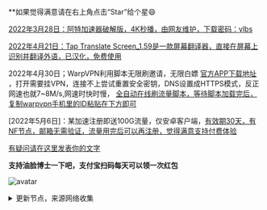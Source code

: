 **如果觉得满意请在右上角点击“Star”给个星😄

[2022年3月28日：阿特加速器破解版，4K秒播，由网友维护，下载密码：ylbs](https://ylbs.lanzoup.com/iVd8W0278smd)

[2022年4月21日：Tap Translate Screen_1.59是一款屏幕翻译器，直接在屏幕上识别并翻译外语，已汉化，免费使用](https://ylbs.lanzoul.com/iAWlJ03k1wgd)

2022年4月30日；WarpVPN利用脚本无限刷邀请，无限白嫖 [官方APP下载地址](https://1.1.1.1/) ，打开需要挂VPN，连接不上尝试重置安全密钥，DNS设置成HTTPS模式，反正网速也就7~8M/s,网速时快时慢， [全自动在线刷流量脚本，等待脚本加载完后，复制warpvpn手机里的ID粘贴在下方即可](https://replit.com/@aliilapro/warp)

[2022年5月6日]：某加速注册即送100G流量，仅安卓客户端，[有效期30天，有NF节点，邮箱无需验证，流量用完后可以再注册，觉得满意支持付费体验](https://az.400511.net/)

[有疑问请在这里发表你的文字](https://github.com/YoulianBoshi/lantern-vpn/discussions/103)


**支持油脸博士一下吧，支付宝扫码每天可以领一次红包**

![avatar](https://telegra.ph/file/2ff5d5da7a06f8fffc663.png)



<details><summary>更新节点，来源网络收集</summary>
<p>

#### 点击一下即可全部复制

    ss://Y2hhY2hhMjAtaWV0Zi1wb2x5MTMwNTp6aWRLbDJyY0xWQm0@92.38.184.228:55231#%F0%9F%87%B3%F0%9F%87%B1NL_1224
    vmess://ewogICJ2IjogMiwKICAicHMiOiAiIiwKICAiYWRkIjogIjAyMi5BUC5QT1AuQklHQUlSUE9SVC5ORVQiLAogICJwb3J0IjogNTIzNTYsCiAgImlkIjogIjE5M2JjOTFlLTEyYzUtNGQxMy1hN2VjLTFkZjY3ZGFmZDU1OSIsCiAgImFpZCI6IDAsCiAgIm5ldCI6ICJ3cyIsCiAgImhvc3QiOiAiIiwKICAicGF0aCI6ICIvIiwKICAidHlwZSI6ICIiLAogICJ0bHMiOiAiIiwKICAic25pIjogIiIsCiAgInNjeSI6ICJhdXRvIgp9
    vmess://ewogICJ2IjogMiwKICAicHMiOiAiIiwKICAiYWRkIjogIjAxN2EuQVAuUE9QLkJJR0FJUlBPUlQuTkVUIiwKICAicG9ydCI6IDUxMjAwLAogICJpZCI6ICIxOTNiYzkxZS0xMmM1LTRkMTMtYTdlYy0xZGY2N2RhZmQ1NTkiLAogICJhaWQiOiAwLAogICJuZXQiOiAid3MiLAogICJob3N0IjogIiIsCiAgInBhdGgiOiAiLyIsCiAgInR5cGUiOiAiIiwKICAidGxzIjogIiIsCiAgInNuaSI6ICIiLAogICJzY3kiOiAiYXV0byIKfQ==
    vmess://ewogICJ2IjogMiwKICAicHMiOiAiIiwKICAiYWRkIjogIjIwLjIwNS4xMjUuMjM2IiwKICAicG9ydCI6IDYwMDEyLAogICJpZCI6ICI5ZDdmYjQ5MC1mMTU5LTNiNTYtOGU4YS02MTRjNDVjMjk5ZDEiLAogICJhaWQiOiAyLAogICJuZXQiOiAid3MiLAogICJob3N0IjogIjIwLjIwNS4xMjUuMjM2IiwKICAicGF0aCI6ICIvIiwKICAidHlwZSI6ICIiLAogICJ0bHMiOiAiIiwKICAic25pIjogIiIsCiAgInNjeSI6ICJhdXRvIgp9
    vmess://ewogICJ2IjogMiwKICAicHMiOiAiIiwKICAiYWRkIjogIjIwLjIwNS4xMjUuMjM2IiwKICAicG9ydCI6IDIwMDA0LAogICJpZCI6ICI5ZDdmYjQ5MC1mMTU5LTNiNTYtOGU4YS02MTRjNDVjMjk5ZDEiLAogICJhaWQiOiAyLAogICJuZXQiOiAid3MiLAogICJob3N0IjogIjIwLjIwNS4xMjUuMjM2IiwKICAicGF0aCI6ICIvIiwKICAidHlwZSI6ICIiLAogICJ0bHMiOiAiIiwKICAic25pIjogIiIsCiAgInNjeSI6ICJhdXRvIgp9
    vmess://ewogICJ2IjogMiwKICAicHMiOiAiIiwKICAiYWRkIjogIjIwLjIwNS4xMjUuMjM2IiwKICAicG9ydCI6IDYwMDI2LAogICJpZCI6ICI5ZDdmYjQ5MC1mMTU5LTNiNTYtOGU4YS02MTRjNDVjMjk5ZDEiLAogICJhaWQiOiAyLAogICJuZXQiOiAid3MiLAogICJob3N0IjogIjIwLjIwNS4xMjUuMjM2IiwKICAicGF0aCI6ICIvIiwKICAidHlwZSI6ICIiLAogICJ0bHMiOiAiIiwKICAic25pIjogIiIsCiAgInNjeSI6ICJhdXRvIgp9
    trojan://e5d46365e25e31d94279c2bcf93390a2@sg-sr-116.mitoption.com:443/
    ss://YWVzLTI1Ni1jZmI6Rkc1ZGRMc01QYlY1Q3V0RQ@185.167.116.252:9050
    ss://YWVzLTI1Ni1jZmI6S25KR2FkM0ZxVHZqcWJhWA@185.167.116.252:9014
    ss://YWVzLTI1Ni1jZmI6TTN0MlpFUWNNR1JXQmpSYQ@185.167.116.252:9011
    ss://YWVzLTEyOC1jZmI6UWF6RWRjVGdiMTU5QCQq@14.29.124.168:25267
    ss://YWVzLTEyOC1jZmI6UWF6RWRjVGdiMTU5QCQq@14.29.124.168:25220
    ss://YWVzLTEyOC1nY206ZGVzcGVyYWRvai5jb21fZnJlZV9wcm94eV9kMzlt@music.desperadoj.com:30003
    ss://YWVzLTEyOC1jZmI6UWF6RWRjVGdiMTU5QCQq@14.29.124.168:25294
    ss://YWVzLTEyOC1jZmI6UWF6RWRjVGdiMTU5QCQq@14.29.124.168:25283
    ss://YWVzLTEyOC1jZmI6UWF6RWRjVGdiMTU5QCQq@14.29.124.168:25217
    ss://YWVzLTEyOC1nY206ZGVzcGVyYWRvai5jb21fZnJlZV9wcm94eV9kMzlt@101.132.192.212:30003
    ss://YWVzLTEyOC1jZmI6UWF6RWRjVGdiMTU5QCQq@180.163.62.91:10064
    ss://YWVzLTI1Ni1jZmI6RTRETk1mNzNrSFByZDhRcTdhcUdQZjdm@fkgfw-prod.i.sxl.cn:443
    ssr://MTQuMjkuMTI0LjE2ODoyNDA1ODpvcmlnaW46YWVzLTEyOC1jZmI6cGxhaW46VVdGNlJXUmpWR2RpTVRVNVFDUXEvP29iZnNwYXJhbT0mcHJvdG9wYXJhbT0mcmVtYXJrcz0
    ssr://Z3oxLjUyMTY4Lnh5ejoxMTEwNTphdXRoX2FlczEyOF9zaGExOmFlcy0yNTYtY2ZiOnRsczEuMl90aWNrZXRfYXV0aDpaWEJEYUVwVE16Vm1WZy8_b2Jmc3BhcmFtPVpXVTRNakV4TkRrdVltRnBaSFV1WTI5dCZwcm90b3BhcmFtPU1UUTVPbWQwT1dsdFp6QmtNbXB3JnJlbWFya3M9
    ssr://Z2RjbS0yLm9uZXNjbG91ZC50b3A6MjIwMjY6YXV0aF9hZXMxMjhfc2hhMTpyYzQtbWQ1Omh0dHBfc2ltcGxlOlprNXhZVFptLz9vYmZzcGFyYW09T1RjM1lqSXlNamd4TVM1dGFXTnliM052Wm5RdVkyOXQmcHJvdG9wYXJhbT1Nakk0TVRFNlJGWnNWVVF4JnJlbWFya3M9
    ssr://bm9kZTEub25lc2Nsb3VkLnRvcDo1MDAwMDphdXRoX2FlczEyOF9zaGExOnJjNC1tZDU6aHR0cF9zaW1wbGU6Wms1eFlUWm0vP29iZnNwYXJhbT1PVGMzWWpJeU1qZ3hNUzV0YVdOeWIzTnZablF1WTI5dCZwcm90b3BhcmFtPU1qSTRNVEU2UkZac1ZVUXgmcmVtYXJrcz0
    ssr://MTQuMjkuMTI0LjE2ODoyNDA2NjpvcmlnaW46YWVzLTEyOC1jZmI6cGxhaW46VVdGNlJXUmpWR2RpTVRVNVFDUXEvP29iZnNwYXJhbT0mcHJvdG9wYXJhbT0mcmVtYXJrcz0
    ssr://MTQuMjkuMTI0LjE2ODoyNDA0NjpvcmlnaW46YWVzLTEyOC1jZmI6cGxhaW46VVdGNlJXUmpWR2RpTVRVNVFDUXEvP29iZnNwYXJhbT0mcHJvdG9wYXJhbT0mcmVtYXJrcz0
    ssr://MTQuMjkuMTI0LjE2ODoyNDA2NDpvcmlnaW46YWVzLTEyOC1jZmI6cGxhaW46VVdGNlJXUmpWR2RpTVRVNVFDUXEvP29iZnNwYXJhbT0mcHJvdG9wYXJhbT0mcmVtYXJrcz0
    ssr://MTQuMjkuMTI0LjE2ODoyNDAwMTpvcmlnaW46YWVzLTEyOC1jZmI6cGxhaW46VVdGNlJXUmpWR2RpTVRVNVFDUXEvP29iZnNwYXJhbT0mcHJvdG9wYXJhbT0mcmVtYXJrcz0
    ssr://MTQuMjkuMTI0LjE2ODoyNDA4MzpvcmlnaW46YWVzLTEyOC1jZmI6cGxhaW46VVdGNlJXUmpWR2RpTVRVNVFDUXEvP29iZnNwYXJhbT0mcHJvdG9wYXJhbT0mcmVtYXJrcz0
    ssr://MTE3LjI4LjI0Mi4xMzc6OTM1OTpvcmlnaW46YWVzLTI1Ni1jZmI6cGxhaW46TnpNeE1UYzVOakkvP29iZnNwYXJhbT0mcHJvdG9wYXJhbT0mcmVtYXJrcz0
    ssr://MTQuMjkuMTI0LjE2ODoyNDA3MDpvcmlnaW46YWVzLTEyOC1jZmI6cGxhaW46VVdGNlJXUmpWR2RpTVRVNVFDUXEvP29iZnNwYXJhbT0mcHJvdG9wYXJhbT0mcmVtYXJrcz0
    ssr://MTQuMjkuMTI0LjE2ODoyNDA4NDpvcmlnaW46YWVzLTEyOC1jZmI6cGxhaW46VVdGNlJXUmpWR2RpTVRVNVFDUXEvP29iZnNwYXJhbT0mcHJvdG9wYXJhbT0mcmVtYXJrcz0
    ssr://MTQuMjkuMTI0LjE2ODoyNDA2MzpvcmlnaW46YWVzLTEyOC1jZmI6cGxhaW46VVdGNlJXUmpWR2RpTVRVNVFDUXEvP29iZnNwYXJhbT0mcHJvdG9wYXJhbT0mcmVtYXJrcz0
    ssr://aGtjaGlhbnNheDIubXNzZXJ2aWNldmlwLnB3OjkzNTk6b3JpZ2luOmFlcy0yNTYtY2ZiOnBsYWluOk56TXhNVGM1TmpJLz9vYmZzcGFyYW09JnByb3RvcGFyYW09JnJlbWFya3M9
    ssr://MTQuMjkuMTI0LjE2ODoyNDA1MzpvcmlnaW46YWVzLTEyOC1jZmI6cGxhaW46VVdGNlJXUmpWR2RpTVRVNVFDUXEvP29iZnNwYXJhbT0mcHJvdG9wYXJhbT0mcmVtYXJrcz0
    ssr://MTQuMjkuMTI0LjE2ODoyNDA5MjpvcmlnaW46YWVzLTEyOC1jZmI6cGxhaW46VVdGNlJXUmpWR2RpTVRVNVFDUXEvP29iZnNwYXJhbT0mcHJvdG9wYXJhbT0mcmVtYXJrcz0
    ssr://MTQuMjkuMTI0LjE2ODoyNDAwMDpvcmlnaW46YWVzLTEyOC1jZmI6cGxhaW46VVdGNlJXUmpWR2RpTVRVNVFDUXEvP29iZnNwYXJhbT0mcHJvdG9wYXJhbT0mcmVtYXJrcz0
    ssr://MTQuMjkuMTI0LjE2ODoyNDAzOTpvcmlnaW46YWVzLTEyOC1jZmI6cGxhaW46VVdGNlJXUmpWR2RpTVRVNVFDUXEvP29iZnNwYXJhbT0mcHJvdG9wYXJhbT0mcmVtYXJrcz0
    ssr://MTQuMjkuMTI0LjE2ODoyNDA1NzpvcmlnaW46YWVzLTEyOC1jZmI6cGxhaW46VVdGNlJXUmpWR2RpTVRVNVFDUXEvP29iZnNwYXJhbT0mcHJvdG9wYXJhbT0mcmVtYXJrcz0
    ssr://MTQuMjkuMTI0LjE2ODoyNDAwNTpvcmlnaW46YWVzLTEyOC1jZmI6cGxhaW46VVdGNlJXUmpWR2RpTVRVNVFDUXEvP29iZnNwYXJhbT0mcHJvdG9wYXJhbT0mcmVtYXJrcz0
    ssr://MTQuMjkuMTI0LjE2ODoyNDAzNzpvcmlnaW46YWVzLTEyOC1jZmI6cGxhaW46VVdGNlJXUmpWR2RpTVRVNVFDUXEvP29iZnNwYXJhbT0mcHJvdG9wYXJhbT0mcmVtYXJrcz0
    ssr://MTQuMjkuMTI0LjE2ODoyNDAwNjpvcmlnaW46YWVzLTEyOC1jZmI6cGxhaW46VVdGNlJXUmpWR2RpTVRVNVFDUXEvP29iZnNwYXJhbT0mcHJvdG9wYXJhbT0mcmVtYXJrcz0
    ssr://MTQuMjkuMTI0LjE2ODoyNDAyODpvcmlnaW46YWVzLTEyOC1jZmI6cGxhaW46VVdGNlJXUmpWR2RpTVRVNVFDUXEvP29iZnNwYXJhbT0mcHJvdG9wYXJhbT0mcmVtYXJrcz0
    ssr://MTQuMjkuMTI0LjE2ODoyNDA3MTpvcmlnaW46YWVzLTEyOC1jZmI6cGxhaW46VVdGNlJXUmpWR2RpTVRVNVFDUXEvP29iZnNwYXJhbT0mcHJvdG9wYXJhbT0mcmVtYXJrcz0
    ssr://MTQuMjkuMTI0LjE2ODoyNDA2OTpvcmlnaW46YWVzLTEyOC1jZmI6cGxhaW46VVdGNlJXUmpWR2RpTVRVNVFDUXEvP29iZnNwYXJhbT0mcHJvdG9wYXJhbT0mcmVtYXJrcz0
    ssr://Z3oyLjUyMTY4Lnh5ejoxMjEwNDphdXRoX2FlczEyOF9zaGExOmFlcy0yNTYtY2ZiOnRsczEuMl90aWNrZXRfYXV0aDpaWEJEYUVwVE16Vm1WZy8_b2Jmc3BhcmFtPVpXVTRNakV4TkRrdVltRnBaSFV1WTI5dCZwcm90b3BhcmFtPU1UUTVPbWQwT1dsdFp6QmtNbXB3JnJlbWFya3M9
    ssr://MTQuMjkuMTI0LjE2ODoyNDA5MTpvcmlnaW46YWVzLTEyOC1jZmI6cGxhaW46VVdGNlJXUmpWR2RpTVRVNVFDUXEvP29iZnNwYXJhbT0mcHJvdG9wYXJhbT0mcmVtYXJrcz0
    ssr://MTQuMjkuMTI0LjE2ODoyNDA3NjpvcmlnaW46YWVzLTEyOC1jZmI6cGxhaW46VVdGNlJXUmpWR2RpTVRVNVFDUXEvP29iZnNwYXJhbT0mcHJvdG9wYXJhbT0mcmVtYXJrcz0
    ssr://MTQuMjkuMTI0LjE2ODoyNDAxOTpvcmlnaW46YWVzLTEyOC1jZmI6cGxhaW46VVdGNlJXUmpWR2RpTVRVNVFDUXEvP29iZnNwYXJhbT0mcHJvdG9wYXJhbT0mcmVtYXJrcz0
    ssr://MTQuMjkuMTI0LjE2ODoyNDAyNzpvcmlnaW46YWVzLTEyOC1jZmI6cGxhaW46VVdGNlJXUmpWR2RpTVRVNVFDUXEvP29iZnNwYXJhbT0mcHJvdG9wYXJhbT0mcmVtYXJrcz0
    ssr://MTQuMjkuMTI0LjE2ODoyNDAxODpvcmlnaW46YWVzLTEyOC1jZmI6cGxhaW46VVdGNlJXUmpWR2RpTVRVNVFDUXEvP29iZnNwYXJhbT0mcHJvdG9wYXJhbT0mcmVtYXJrcz0
    ssr://MTQuMjkuMTI0LjE2ODoyNDA4NTpvcmlnaW46YWVzLTEyOC1jZmI6cGxhaW46VVdGNlJXUmpWR2RpTVRVNVFDUXEvP29iZnNwYXJhbT0mcHJvdG9wYXJhbT0mcmVtYXJrcz0
    ssr://Z3oyLjUyMTY4Lnh5ejoxMjExMDphdXRoX2FlczEyOF9zaGExOmFlcy0yNTYtY2ZiOnRsczEuMl90aWNrZXRfYXV0aDpaWEJEYUVwVE16Vm1WZy8_b2Jmc3BhcmFtPVpXVTRNakV4TkRrdVltRnBaSFV1WTI5dCZwcm90b3BhcmFtPU1UUTVPbWQwT1dsdFp6QmtNbXB3JnJlbWFya3M9
    vmess://ewogICJ2IjogMiwKICAicHMiOiAiIiwKICAiYWRkIjogInVzMjQwNTMuY2xvdWRtYXRyaXgueHl6IiwKICAicG9ydCI6IDI0MDUzLAogICJpZCI6ICJhOTkyYmU0Mi1iZWQ0LTMwMzctODc4OC05ZTg2MGNkNjM1ZDMiLAogICJhaWQiOiAyLAogICJuZXQiOiAid3MiLAogICJob3N0IjogInVzMjQwNTMuY2xvdWRtYXRyaXgueHl6IiwKICAicGF0aCI6ICIvaGxzL2NjdHY1cGhkLm0zdTgiLAogICJ0eXBlIjogIiIsCiAgInRscyI6ICIiLAogICJzbmkiOiAiIiwKICAic2N5IjogImF1dG8iCn0=
    vmess://ewogICJ2IjogMiwKICAicHMiOiAiIiwKICAiYWRkIjogInVzMjQwNTUuY2xvdWRtYXRyaXgueHl6IiwKICAicG9ydCI6IDI0MDU1LAogICJpZCI6ICJhOTkyYmU0Mi1iZWQ0LTMwMzctODc4OC05ZTg2MGNkNjM1ZDMiLAogICJhaWQiOiAyLAogICJuZXQiOiAid3MiLAogICJob3N0IjogInVzMjQwNTUuY2xvdWRtYXRyaXgueHl6IiwKICAicGF0aCI6ICIvaGxzL2NjdHY1cGhkLm0zdTgiLAogICJ0eXBlIjogIiIsCiAgInRscyI6ICIiLAogICJzbmkiOiAiIiwKICAic2N5IjogImF1dG8iCn0=
    vmess://ewogICJ2IjogMiwKICAicHMiOiAiIiwKICAiYWRkIjogInVzMjQwNTQuY2xvdWRtYXRyaXgueHl6IiwKICAicG9ydCI6IDI0MDU0LAogICJpZCI6ICI0NzlhOWRiYy1iODk2LTNmYzctOGY2OC1jMjZjOTJmM2FlMmEiLAogICJhaWQiOiAyLAogICJuZXQiOiAid3MiLAogICJob3N0IjogInVzMjQwNTQuY2xvdWRtYXRyaXgueHl6IiwKICAicGF0aCI6ICIvaGxzL2NjdHY1cGhkLm0zdTgiLAogICJ0eXBlIjogIiIsCiAgInRscyI6ICIiLAogICJzbmkiOiAiIiwKICAic2N5IjogImF1dG8iCn0=
    vmess://ewogICJ2IjogMiwKICAicHMiOiAiIiwKICAiYWRkIjogInVzMjQwNTEuY2xvdWRtYXRyaXgueHl6IiwKICAicG9ydCI6IDI0MDUxLAogICJpZCI6ICI0NzlhOWRiYy1iODk2LTNmYzctOGY2OC1jMjZjOTJmM2FlMmEiLAogICJhaWQiOiAyLAogICJuZXQiOiAid3MiLAogICJob3N0IjogInVzMjQwNTEuY2xvdWRtYXRyaXgueHl6IiwKICAicGF0aCI6ICIvaGxzL2NjdHY1cGhkLm0zdTgiLAogICJ0eXBlIjogIiIsCiAgInRscyI6ICIiLAogICJzbmkiOiAiIiwKICAic2N5IjogImF1dG8iCn0=
    vmess://ewogICJ2IjogMiwKICAicHMiOiAiIiwKICAiYWRkIjogInVzMjQwNy5jbG91ZG1hdHJpeC54eXoiLAogICJwb3J0IjogMjQwNywKICAiaWQiOiAiYTk5MmJlNDItYmVkNC0zMDM3LTg3ODgtOWU4NjBjZDYzNWQzIiwKICAiYWlkIjogMiwKICAibmV0IjogIndzIiwKICAiaG9zdCI6ICJ1czI0MDcuY2xvdWRtYXRyaXgueHl6IiwKICAicGF0aCI6ICIvaGxzL2NjdHY1cGhkLm0zdTgiLAogICJ0eXBlIjogIiIsCiAgInRscyI6ICIiLAogICJzbmkiOiAiIiwKICAic2N5IjogImF1dG8iCn0=
    vmess://ewogICJ2IjogMiwKICAicHMiOiAiIiwKICAiYWRkIjogInR3MjUwNS5jbG91ZG1hdHJpeC54eXoiLAogICJwb3J0IjogMjUwNSwKICAiaWQiOiAiNDc5YTlkYmMtYjg5Ni0zZmM3LThmNjgtYzI2YzkyZjNhZTJhIiwKICAiYWlkIjogMiwKICAibmV0IjogIndzIiwKICAiaG9zdCI6ICJ0dzI1MDUuY2xvdWRtYXRyaXgueHl6IiwKICAicGF0aCI6ICIvaGxzL2NjdHY1cGhkLm0zdTgiLAogICJ0eXBlIjogIiIsCiAgInRscyI6ICIiLAogICJzbmkiOiAiIiwKICAic2N5IjogImF1dG8iCn0=
    vmess://ewogICJ2IjogMiwKICAicHMiOiAiIiwKICAiYWRkIjogInNnMjExMDIuY2xvdWRtYXRyaXgueHl6IiwKICAicG9ydCI6IDIxMTAyLAogICJpZCI6ICI0NzlhOWRiYy1iODk2LTNmYzctOGY2OC1jMjZjOTJmM2FlMmEiLAogICJhaWQiOiAyLAogICJuZXQiOiAid3MiLAogICJob3N0IjogInNnMjExMDIuY2xvdWRtYXRyaXgueHl6IiwKICAicGF0aCI6ICIvaGxzL2NjdHY1cGhkLm0zdTgiLAogICJ0eXBlIjogIiIsCiAgInRscyI6ICIiLAogICJzbmkiOiAiIiwKICAic2N5IjogImF1dG8iCn0=
    vmess://ewogICJ2IjogMiwKICAicHMiOiAiIiwKICAiYWRkIjogInR3MjUwMi5jbG91ZG1hdHJpeC54eXoiLAogICJwb3J0IjogMjUwMiwKICAiaWQiOiAiNDc5YTlkYmMtYjg5Ni0zZmM3LThmNjgtYzI2YzkyZjNhZTJhIiwKICAiYWlkIjogMiwKICAibmV0IjogIndzIiwKICAiaG9zdCI6ICJ0dzI1MDIuY2xvdWRtYXRyaXgueHl6IiwKICAicGF0aCI6ICIvaGxzL2NjdHY1cGhkLm0zdTgiLAogICJ0eXBlIjogIiIsCiAgInRscyI6ICIiLAogICJzbmkiOiAiIiwKICAic2N5IjogImF1dG8iCn0=
    vmess://ewogICJ2IjogMiwKICAicHMiOiAiIiwKICAiYWRkIjogImhrMjcwMy5jbG91ZG1hdHJpeC54eXoiLAogICJwb3J0IjogMjcwMywKICAiaWQiOiAiNDc5YTlkYmMtYjg5Ni0zZmM3LThmNjgtYzI2YzkyZjNhZTJhIiwKICAiYWlkIjogMiwKICAibmV0IjogIndzIiwKICAiaG9zdCI6ICJoazI3MDMuY2xvdWRtYXRyaXgueHl6IiwKICAicGF0aCI6ICIvaGxzL2NjdHY1cGhkLm0zdTgiLAogICJ0eXBlIjogIiIsCiAgInRscyI6ICIiLAogICJzbmkiOiAiIiwKICAic2N5IjogImF1dG8iCn0=
    vmess://ewogICJ2IjogMiwKICAicHMiOiAiIiwKICAiYWRkIjogInR3MjE0MDEuY2xvdWRtYXRyaXgueHl6IiwKICAicG9ydCI6IDIxNDAxLAogICJpZCI6ICI0NzlhOWRiYy1iODk2LTNmYzctOGY2OC1jMjZjOTJmM2FlMmEiLAogICJhaWQiOiAyLAogICJuZXQiOiAid3MiLAogICJob3N0IjogInR3MjE0MDEuY2xvdWRtYXRyaXgueHl6IiwKICAicGF0aCI6ICIvaGxzL2NjdHY1cGhkLm0zdTgiLAogICJ0eXBlIjogIiIsCiAgInRscyI6ICIiLAogICJzbmkiOiAiIiwKICAic2N5IjogImF1dG8iCn0=
    vmess://ewogICJ2IjogMiwKICAicHMiOiAiIiwKICAiYWRkIjogInR3MjUwNS5jbG91ZG1hdHJpeC54eXoiLAogICJwb3J0IjogMjUwNSwKICAiaWQiOiAiYTk5MmJlNDItYmVkNC0zMDM3LTg3ODgtOWU4NjBjZDYzNWQzIiwKICAiYWlkIjogMiwKICAibmV0IjogIndzIiwKICAiaG9zdCI6ICJ0Lm1lL3ZwbmhhdCIsCiAgInBhdGgiOiAiL2hscy9jY3R2NXBoZC5tM3U4IiwKICAidHlwZSI6ICIiLAogICJ0bHMiOiAiIiwKICAic25pIjogIiIsCiAgInNjeSI6ICJhdXRvIgp9
    vmess://ewogICJ2IjogMiwKICAicHMiOiAiIiwKICAiYWRkIjogImhrMjEyMDEuY2xvdWRtYXRyaXgueHl6IiwKICAicG9ydCI6IDIxMjAxLAogICJpZCI6ICI0NzlhOWRiYy1iODk2LTNmYzctOGY2OC1jMjZjOTJmM2FlMmEiLAogICJhaWQiOiAyLAogICJuZXQiOiAid3MiLAogICJob3N0IjogImhrMjEyMDEuY2xvdWRtYXRyaXgueHl6IiwKICAicGF0aCI6ICIvaGxzL2NjdHY1cGhkLm0zdTgiLAogICJ0eXBlIjogIiIsCiAgInRscyI6ICIiLAogICJzbmkiOiAiIiwKICAic2N5IjogImF1dG8iCn0=
    trojan://87d5ee80-9dfa-4cb5-b644-062803bd0c19@cn2hn.sub-nthu.com:35005/
    trojan://87d5ee80-9dfa-4cb5-b644-062803bd0c19@cn2hn.sub-nthu.com:35002/
    trojan://87d5ee80-9dfa-4cb5-b644-062803bd0c19@shlt.sub-nthu.com:35001/
    trojan://87d5ee80-9dfa-4cb5-b644-062803bd0c19@szdx.sub-nthu.com:35005/
    trojan://87d5ee80-9dfa-4cb5-b644-062803bd0c19@ygzyd.sub-nthu.com:35003/
    trojan://87d5ee80-9dfa-4cb5-b644-062803bd0c19@shlt.sub-nthu.com:35000/?sni=shlt.sub-nthu.com
    trojan://87d5ee80-9dfa-4cb5-b644-062803bd0c19@shlt.sub-nthu.com:35003/?sni=shlt.sub-nthu.com
    trojan://87d5ee80-9dfa-4cb5-b644-062803bd0c19@hnlt.sub-nthu.com:35000/?sni=hnlt.sub-nthu.com
    trojan://87d5ee80-9dfa-4cb5-b644-062803bd0c19@shlt.sub-nthu.com:35005/?sni=tw-1.sub-nthu.com
    trojan://87d5ee80-9dfa-4cb5-b644-062803bd0c19@ygzyd.sub-nthu.com:35005/
    trojan://87d5ee80-9dfa-4cb5-b644-062803bd0c19@shlt.sub-nthu.com:35002/
    trojan://87d5ee80-9dfa-4cb5-b644-062803bd0c19@hnlt.sub-nthu.com:35005/
    ss://YWVzLTI1Ni1nY206MTNmOTFkN2ZkMjQ2MWFhOGFjMTc4ZDM2MGQ5NGIyYTg@185.237.98.69:3212
    ss://Y2hhY2hhMjAtaWV0Zi1wb2x5MTMwNTpHIXlCd1BXSDNWYW8@148.66.56.99:804
    ss://Y2hhY2hhMjAtaWV0Zi1wb2x5MTMwNTpHIXlCd1BXSDNWYW8@148.66.56.99:801
    ss://Y2hhY2hhMjAtaWV0Zi1wb2x5MTMwNTpHIXlCd1BXSDNWYW8@148.66.56.99:810
    trojan://508c98e6-aa9b-4afc-b97a-3151fe5860dd@hkbn.okvpn.xyz:12000/
    ssr://MjEzLjE4My41My4xNzc6OTA0MDpvcmlnaW46YWVzLTI1Ni1jZmI6cGxhaW46Y0RsNk5VSldRVVJJTWxsR2N6Tk5UZy8_b2Jmc3BhcmFtPSZwcm90b3BhcmFtPSZyZW1hcmtzPQ
    ssr://MjEzLjE4My41My4xNzc6OTA0MzpvcmlnaW46YWVzLTI1Ni1jZmI6cGxhaW46U0ZOYWRYbEtVV05YWlRoa2VFNWtSZy8_b2Jmc3BhcmFtPSZwcm90b3BhcmFtPSZyZW1hcmtzPQ
    ssr://MjEzLjE4My41My4xNzc6OTAyNDpvcmlnaW46YWVzLTI1Ni1jZmI6cGxhaW46UW1WcWNsRjJkSFU1YzNGVlpVNTFXZy8_b2Jmc3BhcmFtPSZwcm90b3BhcmFtPSZyZW1hcmtzPQ
    ssr://MjEzLjE4My41My4xNzc6OTA0MTpvcmlnaW46YWVzLTI1Ni1jZmI6cGxhaW46VlRaeGJsbFNhR1o1UkcxdU9ITm5iZy8_b2Jmc3BhcmFtPSZwcm90b3BhcmFtPSZyZW1hcmtzPQ
    ssr://MjEzLjE4My41My4xNzc6OTA5NDpvcmlnaW46YWVzLTI1Ni1jZmI6cGxhaW46Y25CbllrNXVWVGx5UkVSVk5HRlhXZy8_b2Jmc3BhcmFtPSZwcm90b3BhcmFtPSZyZW1hcmtzPQ
    ssr://MjEzLjE4My41My4xNzc6OTAwMTpvcmlnaW46YWVzLTI1Ni1jZmI6cGxhaW46Vld0WVVuTllkbEkyWW5WRVRVY3lXUS8_b2Jmc3BhcmFtPSZwcm90b3BhcmFtPSZyZW1hcmtzPQ
    ssr://MjEzLjE4My41My4xNzc6OTAzMzpvcmlnaW46YWVzLTI1Ni1jZmI6cGxhaW46VlZSS1FUVTNlWEJyTWxoTFVYQnViUS8_b2Jmc3BhcmFtPSZwcm90b3BhcmFtPSZyZW1hcmtzPQ
    ssr://MjEzLjE4My41My4xNzc6OTA1NzpvcmlnaW46YWVzLTI1Ni1jZmI6cGxhaW46ZDJwVWRXZFlNMXAwU0UxQ09XTXpXZy8_b2Jmc3BhcmFtPSZwcm90b3BhcmFtPSZyZW1hcmtzPQ
    ss://YWVzLTI1Ni1jZmI6ODQ2MDQwMDEzMA@185.225.19.64:50003
    trojan://f422be13-9143-4266-b355-ff004658853e@tw.node.qchwnd.moe:44608/
    vmess://ewogICJ2IjogMiwKICAicHMiOiAiIiwKICAiYWRkIjogIjIwLjIwNS4xMjUuMjM2IiwKICAicG9ydCI6IDYwMDEzLAogICJpZCI6ICI5ZDdmYjQ5MC1mMTU5LTNiNTYtOGU4YS02MTRjNDVjMjk5ZDEiLAogICJhaWQiOiAyLAogICJuZXQiOiAid3MiLAogICJob3N0IjogIjIwLjIwNS4xMjUuMjM2IiwKICAicGF0aCI6ICIvIiwKICAidHlwZSI6ICIiLAogICJ0bHMiOiAiIiwKICAic25pIjogIiIsCiAgInNjeSI6ICJhdXRvIgp9
    vmess://ewogICJ2IjogMiwKICAicHMiOiAiIiwKICAiYWRkIjogIjIwLjI0Ljc3LjIwNCIsCiAgInBvcnQiOiA2MDAxNywKICAiaWQiOiAiOWQ3ZmI0OTAtZjE1OS0zYjU2LThlOGEtNjE0YzQ1YzI5OWQxIiwKICAiYWlkIjogMiwKICAibmV0IjogIndzIiwKICAiaG9zdCI6ICIyMC4yNC43Ny4yMDQiLAogICJwYXRoIjogIi8iLAogICJ0eXBlIjogIiIsCiAgInRscyI6ICIiLAogICJzbmkiOiAiIiwKICAic2N5IjogImF1dG8iCn0=
    vmess://ewogICJ2IjogMiwKICAicHMiOiAiIiwKICAiYWRkIjogIjIwLjI0Ljc3LjIwNCIsCiAgInBvcnQiOiA2MDAxNiwKICAiaWQiOiAiOWQ3ZmI0OTAtZjE1OS0zYjU2LThlOGEtNjE0YzQ1YzI5OWQxIiwKICAiYWlkIjogMiwKICAibmV0IjogIndzIiwKICAiaG9zdCI6ICIyMC4yNC43Ny4yMDQiLAogICJwYXRoIjogIi8iLAogICJ0eXBlIjogIiIsCiAgInRscyI6ICIiLAogICJzbmkiOiAiIiwKICAic2N5IjogImF1dG8iCn0=
    vmess://ewogICJ2IjogMiwKICAicHMiOiAiIiwKICAiYWRkIjogIjIwLjI0Ljc3LjIwNCIsCiAgInBvcnQiOiA2MDAxMCwKICAiaWQiOiAiOWQ3ZmI0OTAtZjE1OS0zYjU2LThlOGEtNjE0YzQ1YzI5OWQxIiwKICAiYWlkIjogMiwKICAibmV0IjogIndzIiwKICAiaG9zdCI6ICIyMC4yNC43Ny4yMDQiLAogICJwYXRoIjogIi8iLAogICJ0eXBlIjogIiIsCiAgInRscyI6ICIiLAogICJzbmkiOiAiIiwKICAic2N5IjogImF1dG8iCn0=
    vmess://ewogICJ2IjogMiwKICAicHMiOiAiIiwKICAiYWRkIjogIjIwLjI0Ljc3LjIwNCIsCiAgInBvcnQiOiA2MDAyOCwKICAiaWQiOiAiOWQ3ZmI0OTAtZjE1OS0zYjU2LThlOGEtNjE0YzQ1YzI5OWQxIiwKICAiYWlkIjogMiwKICAibmV0IjogIndzIiwKICAiaG9zdCI6ICIyMC4yNC43Ny4yMDQiLAogICJwYXRoIjogIi8iLAogICJ0eXBlIjogIiIsCiAgInRscyI6ICIiLAogICJzbmkiOiAiIiwKICAic2N5IjogImF1dG8iCn0=
    vmess://ewogICJ2IjogMiwKICAicHMiOiAiIiwKICAiYWRkIjogIjIwLjI0Ljc3LjIwNCIsCiAgInBvcnQiOiA2MDAxNCwKICAiaWQiOiAiOWQ3ZmI0OTAtZjE1OS0zYjU2LThlOGEtNjE0YzQ1YzI5OWQxIiwKICAiYWlkIjogMiwKICAibmV0IjogIndzIiwKICAiaG9zdCI6ICIyMC4yNC43Ny4yMDQiLAogICJwYXRoIjogIi8iLAogICJ0eXBlIjogIiIsCiAgInRscyI6ICIiLAogICJzbmkiOiAiIiwKICAic2N5IjogImF1dG8iCn0=
    vmess://ewogICJ2IjogMiwKICAicHMiOiAiIiwKICAiYWRkIjogIjIwLjIwNS4xMjUuMjM2IiwKICAicG9ydCI6IDUwMDE5LAogICJpZCI6ICI5ZDdmYjQ5MC1mMTU5LTNiNTYtOGU4YS02MTRjNDVjMjk5ZDEiLAogICJhaWQiOiAyLAogICJuZXQiOiAidGNwIiwKICAiaG9zdCI6ICIyMC4yMDUuMTI1LjIzNiIsCiAgInBhdGgiOiAiLyIsCiAgInR5cGUiOiAibm9uZSIsCiAgInRscyI6ICIiLAogICJzbmkiOiAiIiwKICAic2N5IjogImF1dG8iCn0=
    vmess://ewogICJ2IjogMiwKICAicHMiOiAiIiwKICAiYWRkIjogIjIwLjI0Ljc3LjIwNCIsCiAgInBvcnQiOiA2MDAxNSwKICAiaWQiOiAiOWQ3ZmI0OTAtZjE1OS0zYjU2LThlOGEtNjE0YzQ1YzI5OWQxIiwKICAiYWlkIjogMiwKICAibmV0IjogIndzIiwKICAiaG9zdCI6ICIyMC4yNC43Ny4yMDQiLAogICJwYXRoIjogIi8iLAogICJ0eXBlIjogIiIsCiAgInRscyI6ICIiLAogICJzbmkiOiAiIiwKICAic2N5IjogImF1dG8iCn0=
    ss://YWVzLTI1Ni1jZmI6MWU1MTExNjk5YzQ1NDk2ZGE4NDExMmYzNWRiNjY1YzQ@165.232.169.142:29332
    vmess://ewogICJ2IjogMiwKICAicHMiOiAiIiwKICAiYWRkIjogIjIwLjIwNS4xMjUuMjM2IiwKICAicG9ydCI6IDYwMDA4LAogICJpZCI6ICI5ZDdmYjQ5MC1mMTU5LTNiNTYtOGU4YS02MTRjNDVjMjk5ZDEiLAogICJhaWQiOiAyLAogICJuZXQiOiAid3MiLAogICJob3N0IjogIiIsCiAgInBhdGgiOiAiLyIsCiAgInR5cGUiOiAiIiwKICAidGxzIjogIiIsCiAgInNuaSI6ICIiLAogICJzY3kiOiAiYXV0byIKfQ==
    vmess://ewogICJ2IjogMiwKICAicHMiOiAiIiwKICAiYWRkIjogIjIwLjI0Ljc3LjIwNCIsCiAgInBvcnQiOiA2MDAzMSwKICAiaWQiOiAiOWQ3ZmI0OTAtZjE1OS0zYjU2LThlOGEtNjE0YzQ1YzI5OWQxIiwKICAiYWlkIjogMiwKICAibmV0IjogIndzIiwKICAiaG9zdCI6ICIiLAogICJwYXRoIjogIi8iLAogICJ0eXBlIjogIiIsCiAgInRscyI6ICIiLAogICJzbmkiOiAiIiwKICAic2N5IjogImF1dG8iCn0=
    vmess://ewogICJ2IjogMiwKICAicHMiOiAiIiwKICAiYWRkIjogImFwcC5zc2ZyZWUucnUiLAogICJwb3J0IjogNDQzLAogICJpZCI6ICI5NGVhMWM2YS1kMjBjLTExZWMtYTJlNS0wMDAwMTcwMjIwMDgiLAogICJhaWQiOiA2NCwKICAibmV0IjogIndzIiwKICAiaG9zdCI6ICIiLAogICJwYXRoIjogIi9nZXR3ZWF0aGVyIiwKICAidHlwZSI6ICIiLAogICJ0bHMiOiAidGxzIiwKICAic25pIjogIiIsCiAgInNjeSI6ICJhdXRvIgp9
    trojan://55af954a-7634-4f28-8acf-8a64ca9fc4cd@an011.oioav.com:52306/
    ss://YWVzLTI1Ni1jZmI6Qk5tQVhYeEFIWXBUUmR6dQ@103.172.116.9:9020
    ss://YWVzLTI1Ni1jZmI6VVRKQTU3eXBrMlhLUXBubQ@103.172.116.6:9033
    ss://YWVzLTI1Ni1jZmI6U241QjdqVHFyNzZhQ0pUOA@103.172.116.9:9097
    ss://YWVzLTI1Ni1jZmI6ZjhucEtnTnpka3NzMnl0bg@103.172.116.9:9088
    ss://YWVzLTI1Ni1jZmI6Z1lDWVhma1VRRXMyVGFKUQ@103.172.116.9:9038
    ssr://MTAzLjE3Mi4xMTYuOTo5MDcwOm9yaWdpbjphZXMtMjU2LWNmYjpwbGFpbjpZbVkzZGpNek5FdExSRll6V1VSb1NBLz9vYmZzcGFyYW09JnByb3RvcGFyYW09JnJlbWFya3M9
    ssr://MTE3LjI4LjI0Mi4xMzc6OTM1OTpvcmlnaW46YWVzLTI1Ni1jZmI6cGxhaW46TnpNeE1UYzVOakkvP29iZnNwYXJhbT0mcHJvdG9wYXJhbT0mcmVtYXJrcz0
    ss://YWVzLTEyOC1nY206ZGVzcGVyYWRvai5jb21fZnJlZV9wcm94eV9kMzlt@101.132.192.212:30003
    ss://YWVzLTEyOC1jZmI6UWF6RWRjVGdiMTU5QCQq@14.29.124.168:25271
    ss://YWVzLTEyOC1jZmI6UWF6RWRjVGdiMTU5QCQq@14.29.124.168:25279
    ss://YWVzLTEyOC1jZmI6UWF6RWRjVGdiMTU5QCQq@14.29.124.168:25238
    ss://YWVzLTEyOC1jZmI6UWF6RWRjVGdiMTU5QCQq@14.29.124.168:25294
    ss://YWVzLTEyOC1jZmI6UWF6RWRjVGdiMTU5QCQq@14.29.124.168:25296
    ss://YWVzLTEyOC1jZmI6UWF6RWRjVGdiMTU5QCQq@14.29.124.168:25256
    ss://YWVzLTEyOC1jZmI6UWF6RWRjVGdiMTU5QCQq@14.29.124.168:25231
    ss://YWVzLTEyOC1jZmI6UWF6RWRjVGdiMTU5QCQq@14.29.124.168:25252
    ss://YWVzLTEyOC1jZmI6UWF6RWRjVGdiMTU5QCQq@14.29.124.168:25283
    ss://YWVzLTEyOC1jZmI6UWF6RWRjVGdiMTU5QCQq@14.29.124.168:25219
    ss://YWVzLTEyOC1jZmI6UWF6RWRjVGdiMTU5QCQq@14.29.124.168:25230
    ssr://MTE3LjI4LjI0Mi4xMzc6OTM1OTpvcmlnaW46YWVzLTI1Ni1jZmI6cGxhaW46TnpNeE1UYzVOakkvP29iZnNwYXJhbT0mcHJvdG9wYXJhbT0mcmVtYXJrcz0
    ss://YWVzLTI1Ni1jZmI6YTNHRll0MzZTbTgyVnlzOQ@213.183.53.177:9000
    ssr://MjEzLjE4My41My4xNzc6OTA0MDpvcmlnaW46YWVzLTI1Ni1jZmI6cGxhaW46Y0RsNk5VSldRVVJJTWxsR2N6Tk5UZy8_b2Jmc3BhcmFtPSZwcm90b3BhcmFtPSZyZW1hcmtzPQ
    ssr://MjEzLjE4My41My4xNzc6OTA1NzpvcmlnaW46YWVzLTI1Ni1jZmI6cGxhaW46ZDJwVWRXZFlNMXAwU0UxQ09XTXpXZy8_b2Jmc3BhcmFtPSZwcm90b3BhcmFtPSZyZW1hcmtzPQ
    ssr://MjEzLjE4My41My4xNzc6OTA0NTpvcmlnaW46YWVzLTI1Ni1jZmI6cGxhaW46VEhBeU4zSnhlVXB4TnpKaVduTnhXQS8_b2Jmc3BhcmFtPSZwcm90b3BhcmFtPSZyZW1hcmtzPQ
    ss://Y2hhY2hhMjAtaWV0Zi1wb2x5MTMwNTp6aWRLbDJyY0xWQm0@92.38.184.228:55231
    trojan://006baa3f-4bc3-4915-b60d-c8c5dae11a11@jgwhdlb3.gaox.ml:443/
    ss://YWVzLTI1Ni1jZmI6MWU1MTExNjk5YzQ1NDk2ZGE4NDExMmYzNWRiNjY1YzQ@165.232.169.142:29332
    ssr://MTE3LjI4LjI0Mi4xMzc6OTM1OTpvcmlnaW46YWVzLTI1Ni1jZmI6cGxhaW46TnpNeE1UYzVOakkvP29iZnNwYXJhbT0mcHJvdG9wYXJhbT0mcmVtYXJrcz0
    ss://cmM0LW1kNTpYaW9uZ21hb0BeaW9zLnNz@61.111.128.153:8888
    ss://Y2hhY2hhMjAtaWV0Zi1wb2x5MTMwNTp6aWRLbDJyY0xWQm0@92.38.184.228:55231
    vmess://ewogICJ2IjogMiwKICAicHMiOiAi5rK56IS45Y2a5aOr5q2j5Zyo55yL552A5L2g5ZGiIiwKICAiYWRkIjogImZyLWRpcmVjdC1jZG4ubm9kZTAwMS54eXoiLAogICJwb3J0IjogMjA4NiwKICAiaWQiOiAiYTFmM2U4NjctOGY4ZC0zNzYzLWJiODAtMjFkYTU2MWU2NzE0IiwKICAiYWlkIjogMCwKICAibmV0IjogIndzIiwKICAiaG9zdCI6ICJmci1kaXJlY3QtY2RuLm5vZGUwMDEueHl6IiwKICAicGF0aCI6ICIvbWciLAogICJ0eXBlIjogIiIsCiAgInRscyI6ICIiLAogICJzbmkiOiAiIiwKICAic2N5IjogImF1dG8iCn0=
    vmess://ewogICJ2IjogMiwKICAicHMiOiAi8J+HpvCfh7ogQXVzdHJhbGlhIiwKICAiYWRkIjogIjAwMDEuYXUuZ2VuenBuLmNvbSIsCiAgInBvcnQiOiA4MCwKICAiaWQiOiAiNGY0NDE4Y2QtMzg1Yy00MjAzLWEzMjMtMWI0ZDJiZThlNDk1IiwKICAiYWlkIjogMCwKICAibmV0IjogIndzIiwKICAiaG9zdCI6ICJkbC5vcHMua2d2bi5nYXJlbmFub3cuY29tLmFrYW1haXplZC5uZXQiLAogICJwYXRoIjogIi8iLAogICJ0eXBlIjogIiIsCiAgInRscyI6ICIiLAogICJzbmkiOiAiIiwKICAic2N5IjogImF1dG8iCn0=
    trojan://4f4418cd-385c-4203-a323-1b4d2be8e495@0001.hcm.genzpn.com:443/?sni=dl.ops.kgvn.garenanow.com.akamaized.net#%F0%9F%87%BB%F0%9F%87%B3%20H%E1%BB%93%20Ch%C3%AD%20Minh%20%5BTLS%5D
    trojan://4f4418cd-385c-4203-a323-1b4d2be8e495@0001.hn.genzpn.com:443/?sni=dl.ops.kgvn.garenanow.com.akamaized.net#%F0%9F%87%BB%F0%9F%87%B3%20H%C3%A0%20N%E1%BB%99i%20%5BTLS%5D
    trojan://4f4418cd-385c-4203-a323-1b4d2be8e495@0001.sg.genzpn.com:443/?sni=dl.ops.kgvn.garenanow.com.akamaized.net#%F0%9F%87%B8%F0%9F%87%AC%20Singapore%20%5BTLS%5D
    trojan://4f4418cd-385c-4203-a323-1b4d2be8e495@0001.jp.genzpn.com:443/?sni=dl.ops.kgvn.
    trojan://981528f8-0dc8-3276-860f-74b6d31d6aef@dx.yhy520.xyz:58804/?sni=dx.yhy520.xyz#%F0%9F%87%A8%F0%9F%87%B3%20Relay_%F0%9F%87%A8%F0%9F%87%B3CN-%F0%9F%87%AD%F0%9F%87%B0HK_477
    trojan://032532644f4fd784@123.59.72.193:3389/?sni=123.59.72.193#%F0%9F%87%A8%F0%9F%87%B3%20Relay_%F0%9F%87%A8%F0%9F%87%B3CN-%F0%9F%87%B9%F0%9F%87%BCTW_496
    trojan://a170b44c2dfac9e6@123.59.72.193:3389/?sni=123.59.72.193#%F0%9F%87%A8%F0%9F%87%B3%20Relay_%F0%9F%87%A8%F0%9F%87%B3CN-%F0%9F%87%B9%F0%9F%87%BCTW_472
    trojan://981528f8-0dc8-3276-860f-74b6d31d6aef@dx.yhy520.xyz:58803/?sni=dx.yhy520.xyz#%F0%9F%87%A8%F0%9F%87%B3%20Relay_%F0%9F%87%A8%F0%9F%87%B3CN-%F0%9F%87%AD%F0%9F%87%B0HK_474
    trojan://22e7ebb2dc8ab524@106.75.154.24:3389/?sni=106.75.154.24#%F0%9F%87%A8%F0%9F%87%B3%20Relay_%F0%9F%87%A8%F0%9F%87%B3CN-%F0%9F%87%B9%F0%9F%87%BCTW_471
